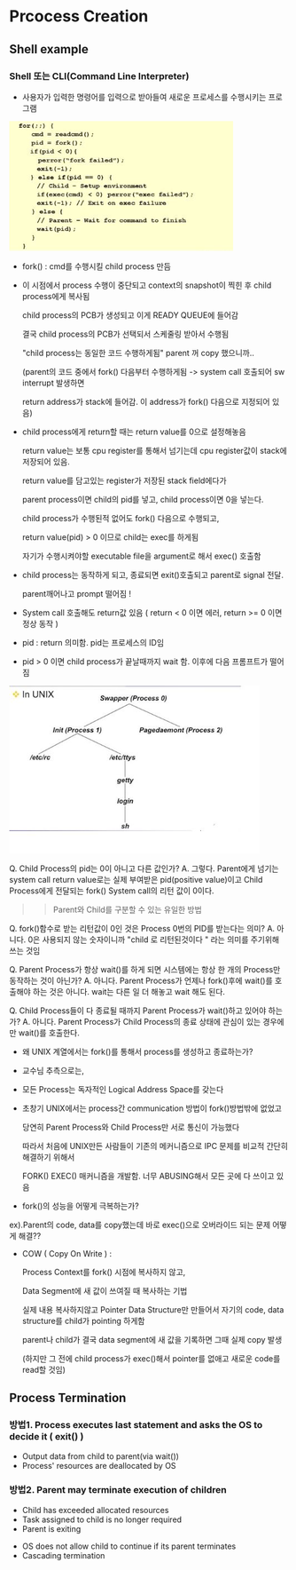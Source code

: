 # Prcocess Creation
## Shell example
 
### Shell 또는 CLI(Command Line Interpreter)
 
 - 사용자가 입력한 명령어를 입력으로 받아들여 새로운 프로세스를 수행시키는 프로그램
 
 
 ![ch6_3_1](./pic/ch6_3_1.JPG)
 
 - fork() : cmd를 수행시킬 child process 만듬
 
 -  이 시점에서 process 수행이 중단되고 context의 snapshot이 찍힌 후 child process에게 복사됨
            
    child process의 PCB가 생성되고 이게 READY QUEUE에 들어감
            
    결국 child process의 PCB가 선택되서 스케줄링 받아서 수행됨
            
    "child process는 동일한 코드 수행하게됨" parent 꺼 copy 했으니까..
    
    (parent의 코드 중에서 fork() 다음부터 수행하게됨 -> system call 호출되어 sw interrupt 발생하면
    
    return address가 stack에 들어감. 이 address가 fork() 다음으로 지정되어 있음)
    
    
-   child process에게 return할 때는 return value를 0으로 설정해놓음

    return value는 보통 cpu register를 통해서 넘기는데 cpu register값이 stack에 저장되어 있음.
    
    return value를 담고있는 register가 저장된 stack field에다가
    
    parent process이면 child의 pid를 넣고, child process이면 0을 넣는다.
    
    child process가 수행된적 없어도 fork() 다음으로 수행되고,
    
    return value(pid) > 0 이므로 child는 exec를 하게됨
    
    자기가 수행시켜야할 executable file을 argument로 해서 exec() 호출함
    
    
-   child process는 동작하게 되고, 종료되면 exit()호출되고 parent로 signal 전달.

    parent깨어나고 prompt 떨어짐 !
         
 
- System call 호출해도 return값 있음 ( return < 0 이면 에러, return >= 0 이면 정상 동작 )
 
- pid : return 의미함. pid는 프로세스의 ID임
 
- pid > 0 이면 child process가 끝날때까지 wait 함. 이후에 다음 프롬프트가 떨어짐
 
 
 ![ch6_3_2](./pic/ch6_3_2.JPG)
 
 
Q. Child Process의 pid는 0이 아니고 다른 값인가?
A. 그렇다. Parent에게 넘기는 system call return value로는 실제 부여받은 pid(positive value)이고
   Child Process에게 전달되는 fork() System call의 리턴 값이 0이다.
   
   >> Parent와 Child를 구분할 수 있는 유일한 방법
   
Q. fork()함수로 받는 리턴값이 0인 것은 Process 0번의 PID를 받는다는 의미?
A. 아니다. 0은 사용되지 않는 숫자이니까 "child 로 리턴된것이다 " 라는 의미를 주기위해 쓰는 것임


Q. Parent Process가 항상 wait()를 하게 되면 시스템에는 항상 한 개의 Process만 동작하는 것이 아닌가?
A. 아니다. Parent Process가 언제나 fork()후에 wait()를 호출해야 하는 것은 아니다.
    wait는 다른 일 더 해놓고 wait 해도 된다.
    
Q. Child Process들이 다 종료될 때까지 Parent Process가 wait()하고 있어야 하는가?
A. 아니다. Parent Process가 Child Process의 종료 상태에 관심이 있는 경우에만 wait()를 호출한다.



* 왜 UNIX 계열에서는 fork()를 통해서 process를 생성하고 종료하는가?

- 교수님 추측으로는,

- 모든 Process는 독자적인 Logical Address Space를 갖는다

- 초창기 UNIX에서는 process간 communication 방법이 fork()방법밖에 없었고

  당연히 Parent Process와 Child Process만 서로 통신이 가능했다
  
  따라서 처음에 UNIX만든 사람들이 기존의 메커니즘으로 IPC 문제를 비교적 간단히 해결하기 위해서
  
  FORK() EXEC() 매커니즘을 개발함. 너무 ABUSING해서 모든 곳에 다 쓰이고 있음 
 


* fork()의 성능을 어떻게 극복하는가?

ex).Parent의 code, data를 copy했는데 바로 exec()으로 오버라이드 되는 문제 어떻게 해결??

- COW ( Copy On Write ) : 

    Process Context를 fork() 시점에 복사하지 않고, 
    
    Data Segment에 새 값이 쓰여질 때 복사하는 기법

    실제 내용 복사하지않고 Pointer Data Structure만 만들어서 자기의 code, data structure를 child가 pointing 하게함
    
    parent나 child가 결국 data segment에 새 값을 기록하면 그때 실제 copy 발생
    
    (하지만  그 전에 child process가 exec()해서 pointer를 없애고 새로운 code를 read할 것임)
 
    

## Process Termination

### 방법1. Process executes last statement and asks the OS to decide it ( exit() )
- Output data from child to parent(via wait())
- Process' resources are deallocated by OS

### 방법2. Parent may terminate execution of children
- Child has exceeded allocated resources
- Task assigned to child is no longer required
- Parent is exiting
 + OS does not allow child to continue if its parent terminates
 + Cascading termination
